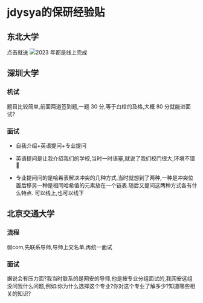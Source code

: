 # jdysya的保研经验贴

## 东北大学

点击就送
![](https://tse1-mm.cn.bing.net/th/id/OIP-C.Ct_IEsjSuTtLxu1gGfNpfgAAAA?pid=ImgDet&rs=1)2023 年都是线上完成

## 深圳大学 

### 机试

题目比较简单,前面两道签到题,一题 30 分,等于白给的及格,大概 80 分就能进面试?

### 面试

- 自我介绍+英语提问+专业提问

- 英语提问是让我介绍我们的学校,当时一时语塞,就说了我们校门很大,环境不错🤣

- 专业提问问的是哈希表解决冲突的几种方式,当时就想到了两种,一种是冲突位置后移另一种是相同哈希值的元素放在一个链表.随后又提问这两种方式各有什么特点.
可以线上,也可以线下

## 北京交通大学 

### 流程

弱com,先联系导师,导师上交名单,再统一面试

### 面试

据说会有压力面?我当时联系的是网安的导师,他是按专业分组面试的,我网安这组没问我什么问题,例如:你为什么选择这个专业?你对这个专业了解多少?知道哪些相关的知识?
